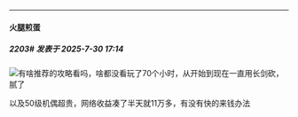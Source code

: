 ﻿
*****

####  火腿煎蛋  
##### 2203#       发表于 2025-7-30 17:14

<img src="https://static.stage1st.com/image/smiley/face2017/001.png" referrerpolicy="no-referrer">有啥推荐的攻略看吗，啥都没看玩了70个小时，从开始到现在一直用长剑砍，腻了

以及50级机偶超贵，网络收益凑了半天就11万多，有没有快的来钱办法


